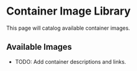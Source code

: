 # Container Image Library

This page will catalog available container images.

## Available Images

- TODO: Add container descriptions and links.


